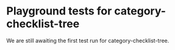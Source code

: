 # Playground tests for category-checklist-tree
We are still awaiting the first test run for category-checklist-tree.

